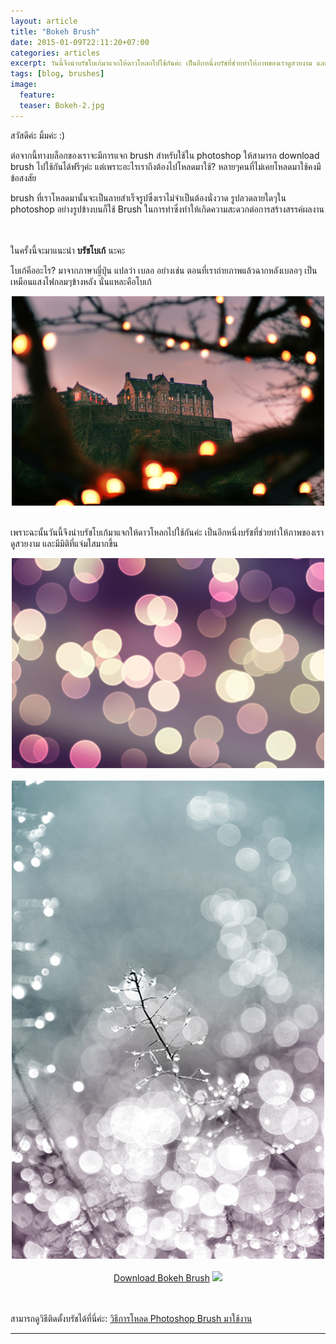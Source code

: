 ```yaml
---
layout: article
title: "Bokeh Brush"
date: 2015-01-09T22:11:20+07:00
categories: articles
excerpt: วันนี้จึงนำบรัชโบเก้มาแจกให้ดาวโหลกไปใช้กันค่ะ เป็นอีกหนึ่งบรัชที่ช่วยทำให้ภาพของเราดูสวยงาม และมีมิติที่แจ่มใสมากขึ้น 
tags: [blog, brushes]
image:
  feature:
  teaser: Bokeh-2.jpg
---
```



สวัสดีค่ะ มิ้มค่ะ :)

ต่อจากนี้ทางบล็อกของเราจะมีการแจก brush สำหรับใช้ใน photoshop ให้สามารถ download brush ไปใช้กันได้ฟรีๆค่ะ แต่เพราะอะไรเราถึงต้องไปโหลดมาใช้? หลายๆคนที่ไม่เคยโหลดมาใช้คงมีข้อสงสัย

brush ที่เราโหลดมานั้นจะเป็นลายสำเร็จรูปซึ่งเราไม่จำเป็นต้องนั่งวาด
รูปลวดลายใดๆใน photoshop อย่างรูปข้างบนก็ใช้ Brush ในการทำซึ่งทำให้เกิดความสะดวกต่อการสร้างสรรค์ผลงาน 

<br><br>
ในครั้งนี้จะมาแนะนำ **บรัชโบเก้** นะคะ 

โบเก้คืออะไร? มาจากภาษาญี่ปุ่น แปลว่า เบลอ อย่างเช่น ตอนที่เราถ่ายภาพแล้วฉากหลังเบลอๆ เป็นเหมือนแสงไฟกลมๆข้างหลัง นั่นแหละคือโบเก้

<center><img src="https://raw.githubusercontent.com/elapaint/elapaint.github.io/master/images/Bokeh-1.jpg"></center>
<br>

เพราะฉะนั้นวันนี้จึงนำบรัชโบเก้มาแจกให้ดาวโหลกไปใช้กันค่ะ เป็นอีกหนึ่งบรัชที่ช่วยทำให้ภาพของเราดูสวยงาม และมีมิติที่แจ่มใสมากขึ้น 

<center><img src="https://raw.githubusercontent.com/elapaint/elapaint.github.io/master/images/Bokeh-2.jpg"></center>
<br>
<center><img src="https://raw.githubusercontent.com/elapaint/elapaint.github.io/master/images/Bokeh-3.jpg"></center>
<br>
<center> 
<a href="http://www.4shared.com/file/8zkztP8fce/Bokeh_Photoshop_Brushes_by_You.html" target="_blank">Download Bokeh Brush</a> <img src="http://i736.photobucket.com/albums/xx9/Cutieberries/My%20Blog/Mini%20icon/e3d8da886eb4e74eb40d600e79fcaab4.gif"></center>

<br><br>
สามารถดูวิธีติดตั้งบรัชได้ที่นี่ค่ะ: <a href="http://elapaint.github.io//articles/how-to-install-brush/" target="_blank">วิธีการโหลด Photoshop Brush มาใช้งาน</a>

----------
<div id="fb-root"></div>
<script>(function(d, s, id) {
  var js, fjs = d.getElementsByTagName(s)[0];
  if (d.getElementById(id)) return;
  js = d.createElement(s); js.id = id;
  js.src = "//connect.facebook.net/en_US/sdk.js#xfbml=1&version=v2.0";
  fjs.parentNode.insertBefore(js, fjs);
}(document, 'script', 'facebook-jssdk'));</script>

<div class="fb-comments" data-href="http://www.elapaint.com//articles/bokeh-brush/" data-numposts="5" data-colorscheme="light"></div>

<div class="fb-like" data-href="http://www.elapaint.com//articles/bokeh-brush/" data-layout="standard" data-action="like" data-show-faces="true" data-share="false"></div>

